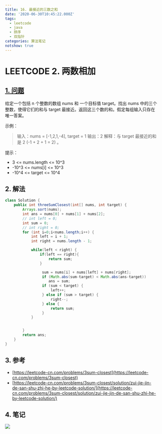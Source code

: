 ```yaml
---
title: 16. 最接近的三数之和
date: '2020-06-30T10:45:22.000Z'
tags:
  - leetcode
  - java
  - 排序
  - 双指针
categories: 算法笔记
notshow: true
---
```


# LEETCODE 2. 两数相加

## [1. 问题](https://leetcode-cn.com/problems/3sum-closest/)

给定一个包括 n 个整数的数组 nums 和 一个目标值 target。找出 nums 中的三个整数，使得它们的和与 target 最接近。返回这三个数的和。假定每组输入只存在唯一答案。

示例：

> 输入：nums = \[-1,2,1,-4\], target = 1 输出：2 解释：与 target 最接近的和是 2 \(-1 + 2 + 1 = 2\) 。

提示：

* 3 &lt;= nums.length &lt;= 10^3
* -10^3 &lt;= nums\[i\] &lt;= 10^3
* -10^4 &lt;= target &lt;= 10^4

## 2. 解法

```java
class Solution {
    public int threeSumClosest(int[] nums, int target) {
        Arrays.sort(nums);
        int ans = nums[0] + nums[1] + nums[2];
        // int left = 0;
        int sum = 0;
        // int right = 0;
        for (int i=0;i<nums.length;i++) {
            int left = i + 1;
            int right = nums.length - 1;

            while(left < right) {
                if(left == right){
                    return sum;
                }

                 sum = nums[i] + nums[left] + nums[right];
                 if (Math.abs(sum-target) < Math.abs(ans-target))
                    ans = sum;
                 if (sum < target) {
                     left++;
                 } else if (sum > target) {
                     right--;
                 } else {
                     return sum;
                 }
            }


        }
        return ans;
    }
}
```

## 3. 参考

* [https://leetcode-cn.com/problems/3sum-closest](https://leetcode-cn.com/problems/3sum-closest)
* [https://leetcode-cn.com/problems/3sum-closest/solution/zui-jie-jin-de-san-shu-zhi-he-by-leetcode-solution/](https://leetcode-cn.com/problems/3sum-closest/solution/zui-jie-jin-de-san-shu-zhi-he-by-leetcode-solution/)

## 4. 笔记

![](https://777blog.oss-cn-shanghai.aliyuncs.com/blog%20pic/leetcode16.jpg)

